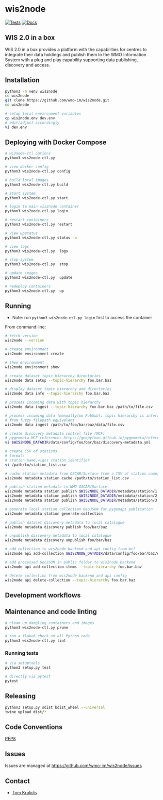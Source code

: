 # wis2node

[![Tests](https://github.com/wmo-im/wis2node/workflows/tests%20%E2%9A%99%EF%B8%8F/badge.svg)](https://github.com/wmo-im/wis2node/actions/workflows/tests.yml)
[![Docs](https://github.com/wmo-im/wis2node/workflows/docs/badge.svg)](https://github.com/wmo-im/wis2node/actions/workflows/docs.yml)

## WIS 2.0 in a box

WIS 2.0 in a box provides a platform with the capabilities for centres to
integrate their data holdings and publish them to the WMO Information System
with a plug and play capability supporting data publishing, discovery
and access.

## Installation

```bash
python3 -m venv wis2node
cd wis2node
git clone https://github.com/wmo-im/wis2node.git
cd wis2node

# setup local environment variables
cp wis2node.env dev.env
# edit/adjust accordingly
vi dev.env
```

## Deploying with Docker Compose

```bash
# wi2node-ctl options
python3 wis2node-ctl.py

# view docker config
python3 wis2node-ctl.py config

# build local images
python3 wis2node-ctl.py build

# start system
python3 wis2node-ctl.py start

# login to main wis2node container
python3 wis2node-ctl.py login

# restart containers
python3 wis2node-ctl.py restart

# view upstatus
python3 wis2node-ctl.py status -a

# view logs
python3 wis2node-ctl.py  logs

# stop system
python3 wis2node-ctl.py  stop

# update images
python3 wis2node-ctl.py  update

# redeploy containers
python3 wis2node-ctl.py  up
```

## Running

- Note: run `python3 wis2node-ctl.py login` first to access the container

From command line:

```bash
# fetch version
wis2node --version

# create environment
wis2node environment create

# show environment
wis2node environment show

# create dataset topic hierarchy directories
wis2node data setup --topic-hierarchy foo.bar.baz

# display dataset topic hierarchy and directories
wis2node data info --topic-hierarchy foo.bar.baz

# process incoming data with topic hierarchy
wis2node data ingest --topic-hierarchy foo.bar.baz /path/to/file.csv

# process incoming data (manually/no PubSub); topic hierarchy is inferred
# from fuzzy filepath equivalent
wis2node data ingest /path/to/foo/bar/baz/data/file.csv

# create discovery metadata control file (MCF)
# pygeometa MCF reference: https://geopython.github.io/pygeometa/reference/mcf
vi $WIS2NODE_DATADIR/data/config/foo/bar/baz/discovery-metadata.yml

# create CSV of stations
# format:
# station_name,wigos_station_identifier
vi /path/to/station_list.csv

# cache station metadata from OSCAR/Surface from a CSV of station name/WSI records
wis2node metadata station cache /path/to/station_list.csv

# publish station metadata to WMO OSCAR/Surface
wis2node metadata station publish $WIS2NODE_DATADIR/metadata/station/1.yml
wis2node metadata station publish $WIS2NODE_DATADIR/metadata/station/2.yml
wis2node metadata station publish $WIS2NODE_DATADIR/metadata/station/3.yml

# generate local station collection GeoJSON for pygeoapi publication
wis2node metadata station generate-collection

# publish dataset discovery metadata to local catalogue
wis2node metadata discovery publish foo/bar/baz

# unpublish discovery metadata to local catalogue
wis2node metadata discovery unpublish foo/bar/baz

# add collection to wis2node backend and api config from mcf
wis2node api add-collection $WIS2NODE_DATADIR/data/config/foo/bar/baz/discovery-metadata.yml --topic-hierarchy foo.bar.baz

# add processed GeoJSON in public folder to wis2node backend
wis2node api add-collection-items --topic-hierarchy foo.bar.baz

# delete collection from wis2node backend and api config
wis2node api delete-collection --topic-hierarchy foo.bar.baz
```

## Development workflows

## Maintenance and code linting

```bash
# clean up dangling containers and images
python3 wis2node-ctl.py prune

# run a flake8 check on all Python code
python3 wis2node-ctl.py lint
```

### Running tests

```bash
# via setuptools
python3 setup.py test

# directly via pytest
pytest
```

## Releasing

```bash
python3 setup.py sdist bdist_wheel --universal
twine upload dist/*
```

## Code Conventions

[PEP8](https://www.python.org/dev/peps/pep-0008)

## Issues

Issues are managed at https://github.com/wmo-im/wis2node/issues

## Contact

* [Tom Kralidis](https://github.com/tomkralidis)
